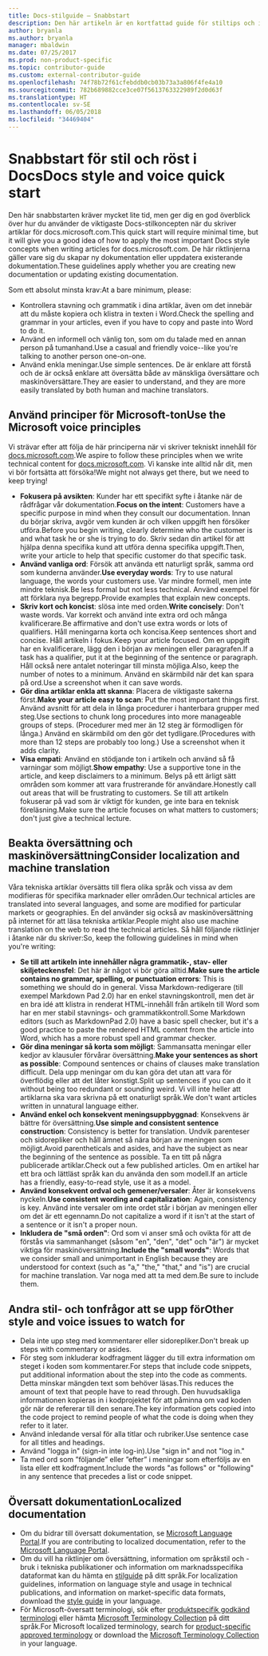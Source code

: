 ```yaml
---
title: Docs-stilguide – Snabbstart
description: Den här artikeln är en kortfattad guide för stiltips och innehåller de mest grundläggande ämnena för att komma igång med docs.microsoft.com.
author: bryanla
ms.author: bryanla
manager: mbaldwin
ms.date: 07/25/2017
ms.prod: non-product-specific
ms.topic: contributor-guide
ms.custom: external-contributor-guide
ms.openlocfilehash: 74f78b72f61cfebddb0cb03b73a3a806f4fe4a10
ms.sourcegitcommit: 782b689882cce3ce07f5613763322989f2d0d63f
ms.translationtype: HT
ms.contentlocale: sv-SE
ms.lasthandoff: 06/05/2018
ms.locfileid: "34469404"
---
```

# <a name="docs-style-and-voice-quick-start"></a><span data-ttu-id="a7f4d-103">Snabbstart för stil och röst i Docs</span><span class="sxs-lookup"><span data-stu-id="a7f4d-103">Docs style and voice quick start</span></span>

<span data-ttu-id="a7f4d-104">Den här snabbstarten kräver mycket lite tid, men ger dig en god överblick över hur du använder de viktigaste Docs-stilkoncepten när du skriver artiklar för docs.microsoft.com.</span><span class="sxs-lookup"><span data-stu-id="a7f4d-104">This quick start will require minimal time, but it will give you a good idea of how to apply the most important Docs style concepts when writing articles for docs.microsoft.com.</span></span> <span data-ttu-id="a7f4d-105">De här riktlinjerna gäller vare sig du skapar ny dokumentation eller uppdatera existerande dokumentation.</span><span class="sxs-lookup"><span data-stu-id="a7f4d-105">These guidelines apply whether you are creating new documentation or updating existing documentation.</span></span>

<span data-ttu-id="a7f4d-106">Som ett absolut minsta krav:</span><span class="sxs-lookup"><span data-stu-id="a7f4d-106">At a bare minimum, please:</span></span>

- <span data-ttu-id="a7f4d-107">Kontrollera stavning och grammatik i dina artiklar, även om det innebär att du måste kopiera och klistra in texten i Word.</span><span class="sxs-lookup"><span data-stu-id="a7f4d-107">Check the spelling and grammar in your articles, even if you have to copy and paste into Word to do it.</span></span>
- <span data-ttu-id="a7f4d-108">Använd en informell och vänlig ton, som om du talade med en annan person på tumanhand.</span><span class="sxs-lookup"><span data-stu-id="a7f4d-108">Use a casual and friendly voice--like you're talking to another person one-on-one.</span></span>
- <span data-ttu-id="a7f4d-109">Använd enkla meningar.</span><span class="sxs-lookup"><span data-stu-id="a7f4d-109">Use simple sentences.</span></span> <span data-ttu-id="a7f4d-110">De är enklare att förstå och de är också enklare att översätta både av mänskliga översättare och maskinöversättare.</span><span class="sxs-lookup"><span data-stu-id="a7f4d-110">They are easier to understand, and they are more easily translated by both human and machine translators.</span></span>

## <a name="use-the-microsoft-voice-principles"></a><span data-ttu-id="a7f4d-111">Använd principer för Microsoft-ton</span><span class="sxs-lookup"><span data-stu-id="a7f4d-111">Use the Microsoft voice principles</span></span>

<span data-ttu-id="a7f4d-112">Vi strävar efter att följa de här principerna när vi skriver tekniskt innehåll för [docs.microsoft.com](https://docs.microsoft.com).</span><span class="sxs-lookup"><span data-stu-id="a7f4d-112">We aspire to follow these principles when we write technical content for [docs.microsoft.com](https://docs.microsoft.com).</span></span> <span data-ttu-id="a7f4d-113">Vi kanske inte alltid når dit, men vi bör fortsätta att försöka!</span><span class="sxs-lookup"><span data-stu-id="a7f4d-113">We might not always get there, but we need to keep trying!</span></span>

- <span data-ttu-id="a7f4d-114">**Fokusera på avsikten**: Kunder har ett specifikt syfte i åtanke när de rådfrågar vår dokumentation.</span><span class="sxs-lookup"><span data-stu-id="a7f4d-114">**Focus on the intent**: Customers have a specific purpose in mind when they consult our documentation.</span></span> <span data-ttu-id="a7f4d-115">Innan du börjar skriva, avgör vem kunden är och vilken uppgift hen försöker utföra.</span><span class="sxs-lookup"><span data-stu-id="a7f4d-115">Before you begin writing, clearly determine who the customer is and what task he or she is trying to do.</span></span> <span data-ttu-id="a7f4d-116">Skriv sedan din artikel för att hjälpa denna specifika kund att utföra denna specifika uppgift.</span><span class="sxs-lookup"><span data-stu-id="a7f4d-116">Then, write your article to help that specific customer do that specific task.</span></span>
- <span data-ttu-id="a7f4d-117">**Använd vanliga ord**: Försök att använda ett naturligt språk, samma ord som kunderna använder.</span><span class="sxs-lookup"><span data-stu-id="a7f4d-117">**Use everyday words**: Try to use natural language, the words your customers use.</span></span> <span data-ttu-id="a7f4d-118">Var mindre formell, men inte mindre teknisk.</span><span class="sxs-lookup"><span data-stu-id="a7f4d-118">Be less formal but not less technical.</span></span> <span data-ttu-id="a7f4d-119">Använd exempel för att förklara nya begrepp.</span><span class="sxs-lookup"><span data-stu-id="a7f4d-119">Provide examples that explain new concepts.</span></span>
- <span data-ttu-id="a7f4d-120">**Skriv kort och koncist**: slösa inte med orden.</span><span class="sxs-lookup"><span data-stu-id="a7f4d-120">**Write concisely**: Don't waste words.</span></span> <span data-ttu-id="a7f4d-121">Var korrekt och använd inte extra ord och många kvalificerare.</span><span class="sxs-lookup"><span data-stu-id="a7f4d-121">Be affirmative and don't use extra words or lots of qualifiers.</span></span> <span data-ttu-id="a7f4d-122">Håll meningarna korta och koncisa.</span><span class="sxs-lookup"><span data-stu-id="a7f4d-122">Keep sentences short and concise.</span></span> <span data-ttu-id="a7f4d-123">Håll artikeln i fokus.</span><span class="sxs-lookup"><span data-stu-id="a7f4d-123">Keep your article focused.</span></span> <span data-ttu-id="a7f4d-124">Om en uppgift har en kvalificerare, lägg den i början av meningen eller paragrafen.</span><span class="sxs-lookup"><span data-stu-id="a7f4d-124">If a task has a qualifier, put it at the beginning of the sentence or paragraph.</span></span> <span data-ttu-id="a7f4d-125">Håll också nere antalet noteringar till minsta möjliga.</span><span class="sxs-lookup"><span data-stu-id="a7f4d-125">Also, keep the number of notes to a minimum.</span></span> <span data-ttu-id="a7f4d-126">Använd en skärmbild när det kan spara på ord.</span><span class="sxs-lookup"><span data-stu-id="a7f4d-126">Use a screenshot when it can save words.</span></span>
- <span data-ttu-id="a7f4d-127">**Gör dina artiklar enkla att skanna**: Placera de viktigaste sakerna först.</span><span class="sxs-lookup"><span data-stu-id="a7f4d-127">**Make your article easy to scan**: Put the most important things first.</span></span> <span data-ttu-id="a7f4d-128">Använd avsnitt för att dela in långa procedurer i hanterbara grupper med steg.</span><span class="sxs-lookup"><span data-stu-id="a7f4d-128">Use sections to chunk long procedures into more manageable groups of steps.</span></span> <span data-ttu-id="a7f4d-129">(Procedurer med mer än 12 steg är förmodligen för långa.) Använd en skärmbild om den gör det tydligare.</span><span class="sxs-lookup"><span data-stu-id="a7f4d-129">(Procedures with more than 12 steps are probably too long.) Use a screenshot when it adds clarity.</span></span>
- <span data-ttu-id="a7f4d-130">**Visa empati**: Använd en stödjande ton i artikeln och använd så få varningar som möjligt.</span><span class="sxs-lookup"><span data-stu-id="a7f4d-130">**Show empathy**: Use a supportive tone in the article, and keep disclaimers to a minimum.</span></span> <span data-ttu-id="a7f4d-131">Belys på ett ärligt sätt områden som kommer att vara frustrerande för användare.</span><span class="sxs-lookup"><span data-stu-id="a7f4d-131">Honestly call out areas that will be frustrating to customers.</span></span> <span data-ttu-id="a7f4d-132">Se till att artikeln fokuserar på vad som är viktigt för kunden, ge inte bara en teknisk föreläsning.</span><span class="sxs-lookup"><span data-stu-id="a7f4d-132">Make sure the article focuses on what matters to customers; don't just give a technical lecture.</span></span>

## <a name="consider-localization-and-machine-translation"></a><span data-ttu-id="a7f4d-133">Beakta översättning och maskinöversättning</span><span class="sxs-lookup"><span data-stu-id="a7f4d-133">Consider localization and machine translation</span></span>

<span data-ttu-id="a7f4d-134">Våra tekniska artiklar översätts till flera olika språk och vissa av dem modifieras för specifika marknader eller områden.</span><span class="sxs-lookup"><span data-stu-id="a7f4d-134">Our technical articles are translated into several languages, and some are modified for particular markets or geographies.</span></span> <span data-ttu-id="a7f4d-135">En del använder sig också av maskinöversättning på internet för att läsa tekniska artiklar.</span><span class="sxs-lookup"><span data-stu-id="a7f4d-135">People might also use machine translation on the web to read the technical articles.</span></span> <span data-ttu-id="a7f4d-136">Så håll följande riktlinjer i åtanke när du skriver:</span><span class="sxs-lookup"><span data-stu-id="a7f4d-136">So, keep the following guidelines in mind when you're writing:</span></span>

- <span data-ttu-id="a7f4d-137">**Se till att artikeln inte innehåller några grammatik-, stav- eller skiljeteckensfel**: Det här är något vi bör göra alltid.</span><span class="sxs-lookup"><span data-stu-id="a7f4d-137">**Make sure the article contains no grammar, spelling, or punctuation errors**: This is something we should do in general.</span></span> <span data-ttu-id="a7f4d-138">Vissa Markdown-redigerare (till exempel Markdown Pad 2.0) har en enkel stavningskontroll, men det är en bra idé att klistra in renderat HTML-innehåll från artikeln till Word som har en mer stabil stavnings- och grammatikkontroll.</span><span class="sxs-lookup"><span data-stu-id="a7f4d-138">Some Markdown editors (such as MarkdownPad 2.0) have a basic spell checker, but it's a good practice to paste the rendered HTML content from the article into Word, which has a more robust spell and grammar checker.</span></span>
- <span data-ttu-id="a7f4d-139">**Gör dina meningar så korta som möjligt**: Sammansatta meningar eller kedjor av klausuler förvårar översättning.</span><span class="sxs-lookup"><span data-stu-id="a7f4d-139">**Make your sentences as short as possible**: Compound sentences or chains of clauses make translation difficult.</span></span> <span data-ttu-id="a7f4d-140">Dela upp meningar om du kan göra det utan att vara för överflödig eller att det låter konstigt.</span><span class="sxs-lookup"><span data-stu-id="a7f4d-140">Split up sentences if you can do it without being too redundant or sounding weird.</span></span> <span data-ttu-id="a7f4d-141">Vi vill inte heller att artiklarna ska vara skrivna på ett onaturligt språk.</span><span class="sxs-lookup"><span data-stu-id="a7f4d-141">We don't want articles written in unnatural language either.</span></span>
- <span data-ttu-id="a7f4d-142">**Använd enkel och konsekvent meningsuppbyggnad**: Konsekvens är bättre för översättning.</span><span class="sxs-lookup"><span data-stu-id="a7f4d-142">**Use simple and consistent sentence construction**: Consistency is better for translation.</span></span> <span data-ttu-id="a7f4d-143">Undvik parenteser och sidorepliker och håll ämnet så nära början av meningen som möjligt.</span><span class="sxs-lookup"><span data-stu-id="a7f4d-143">Avoid parentheticals and asides, and have the subject as near the beginning of the sentence as possible.</span></span> <span data-ttu-id="a7f4d-144">Ta en titt på några publicerade artiklar.</span><span class="sxs-lookup"><span data-stu-id="a7f4d-144">Check out a few published articles.</span></span> <span data-ttu-id="a7f4d-145">Om en artikel har ett bra och lättläst språk kan du använda den som modell.</span><span class="sxs-lookup"><span data-stu-id="a7f4d-145">If an article has a friendly, easy-to-read style, use it as a model.</span></span>
- <span data-ttu-id="a7f4d-146">**Använd konsekvent ordval och gemener/versaler**: Åter är konsekvens nyckeln.</span><span class="sxs-lookup"><span data-stu-id="a7f4d-146">**Use consistent wording and capitalization**: Again, consistency is key.</span></span> <span data-ttu-id="a7f4d-147">Använd inte versaler om inte ordet står i början av meningen eller om det är ett egennamn.</span><span class="sxs-lookup"><span data-stu-id="a7f4d-147">Do not capitalize a word if it isn't at the start of a sentence or it isn't a proper noun.</span></span>
- <span data-ttu-id="a7f4d-148">**Inkludera de "små orden"**: Ord som vi anser små och ovikta för att de förstås via sammanhanget (såsom "en", "den", "det" och "är") är mycket viktiga för maskinöversättning.</span><span class="sxs-lookup"><span data-stu-id="a7f4d-148">**Include the "small words"**: Words that we consider small and unimportant in English because they are understood for context (such as "a," "the," "that," and "is") are crucial for machine translation.</span></span> <span data-ttu-id="a7f4d-149">Var noga med att ta med dem.</span><span class="sxs-lookup"><span data-stu-id="a7f4d-149">Be sure to include them.</span></span>

## <a name="other-style-and-voice-issues-to-watch-for"></a><span data-ttu-id="a7f4d-150">Andra stil- och tonfrågor att se upp för</span><span class="sxs-lookup"><span data-stu-id="a7f4d-150">Other style and voice issues to watch for</span></span>

- <span data-ttu-id="a7f4d-151">Dela inte upp steg med kommentarer eller sidorepliker.</span><span class="sxs-lookup"><span data-stu-id="a7f4d-151">Don't break up steps with commentary or asides.</span></span>
- <span data-ttu-id="a7f4d-152">För steg som inkluderar kodfragment lägger du till extra information om steget i koden som kommentarer.</span><span class="sxs-lookup"><span data-stu-id="a7f4d-152">For steps that include code snippets, put additional information about the step into the code as comments.</span></span> <span data-ttu-id="a7f4d-153">Detta minskar mängden text som behöver läsas.</span><span class="sxs-lookup"><span data-stu-id="a7f4d-153">This reduces the amount of text that people have to read through.</span></span> <span data-ttu-id="a7f4d-154">Den huvudsakliga informationen kopieras in i kodprojektet för att påminna om vad koden gör när de refererar till den senare.</span><span class="sxs-lookup"><span data-stu-id="a7f4d-154">The key information gets copied into the code project to remind people of what the code is doing when they refer to it later.</span></span>
- <span data-ttu-id="a7f4d-155">Använd inledande versal för alla titlar och rubriker.</span><span class="sxs-lookup"><span data-stu-id="a7f4d-155">Use sentence case for all titles and headings.</span></span>
- <span data-ttu-id="a7f4d-156">Använd "logga in" (sign-in inte log-in).</span><span class="sxs-lookup"><span data-stu-id="a7f4d-156">Use "sign in" and not "log in."</span></span>
- <span data-ttu-id="a7f4d-157">Ta med ord som ”följande” eller ”efter” i meningar som efterföljs av en lista eller ett kodfragment.</span><span class="sxs-lookup"><span data-stu-id="a7f4d-157">Include the words "as follows" or "following" in any sentence that precedes a list or code snippet.</span></span>

## <a name="localized-documentation"></a><span data-ttu-id="a7f4d-158">Översatt dokumentation</span><span class="sxs-lookup"><span data-stu-id="a7f4d-158">Localized documentation</span></span>

- <span data-ttu-id="a7f4d-159">Om du bidrar till översatt dokumentation, se [Microsoft Language Portal](https://www.microsoft.com/Language/Default.aspx).</span><span class="sxs-lookup"><span data-stu-id="a7f4d-159">If you are contributing to localized documentation, refer to the [Microsoft Language Portal](https://www.microsoft.com/Language/Default.aspx).</span></span>
- <span data-ttu-id="a7f4d-160">Om du vill ha riktlinjer om översättning, information om språkstil och -bruk i tekniska publikationer och information om marknadsspecifika dataformat kan du hämta en [stilguide](https://www.microsoft.com/Language/StyleGuides.aspx) på ditt språk.</span><span class="sxs-lookup"><span data-stu-id="a7f4d-160">For localization guidelines, information on language style and usage in technical publications, and information on market-specific data formats, download the [style guide](https://www.microsoft.com/Language/StyleGuides.aspx) in your language.</span></span>
- <span data-ttu-id="a7f4d-161">För Microsoft-översatt terminologi, sök efter [produktspecifik godkänd terminologi](https://www.microsoft.com/Language/Search.aspx) eller hämta [Microsoft Terminology Collection](https://www.microsoft.com/Language/Terminology.aspx) på ditt språk.</span><span class="sxs-lookup"><span data-stu-id="a7f4d-161">For Microsoft localized terminology, search for [product-specific approved terminology](https://www.microsoft.com/Language/Search.aspx) or download the [Microsoft Terminology Collection](https://www.microsoft.com/Language/Terminology.aspx) in your language.</span></span>
